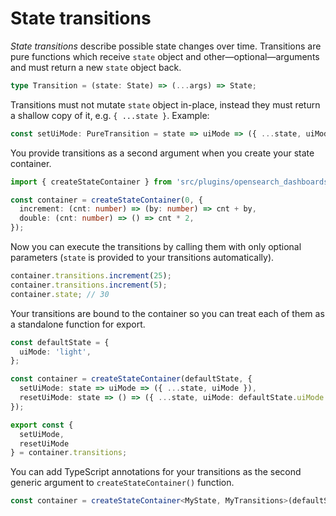 # State transitions

*State transitions* describe possible state changes over time. Transitions are pure functions which
receive `state` object and other&mdash;optional&mdash;arguments and must return a new `state` object back.

```ts
type Transition = (state: State) => (...args) => State;
```

Transitions must not mutate `state` object in-place, instead they must return a
shallow copy of it, e.g. `{ ...state }`. Example:

```ts
const setUiMode: PureTransition = state => uiMode => ({ ...state, uiMode });
```

You provide transitions as a second argument when you create your state container.

```ts
import { createStateContainer } from 'src/plugins/opensearch_dashboards_utils';

const container = createStateContainer(0, {
  increment: (cnt: number) => (by: number) => cnt + by,
  double: (cnt: number) => () => cnt * 2,
});
```

Now you can execute the transitions by calling them with only optional parameters (`state` is
provided to your transitions automatically).

```ts
container.transitions.increment(25);
container.transitions.increment(5);
container.state; // 30
```

Your transitions are bound to the container so you can treat each of them as a
standalone function for export.

```ts
const defaultState = {
  uiMode: 'light',
};

const container = createStateContainer(defaultState, {
  setUiMode: state => uiMode => ({ ...state, uiMode }),
  resetUiMode: state => () => ({ ...state, uiMode: defaultState.uiMode }),
});

export const {
  setUiMode,
  resetUiMode
} = container.transitions;
```

You can add TypeScript annotations for your transitions as the second generic argument
to `createStateContainer()` function.

```ts
const container = createStateContainer<MyState, MyTransitions>(defaultState, pureTransitions);
```
